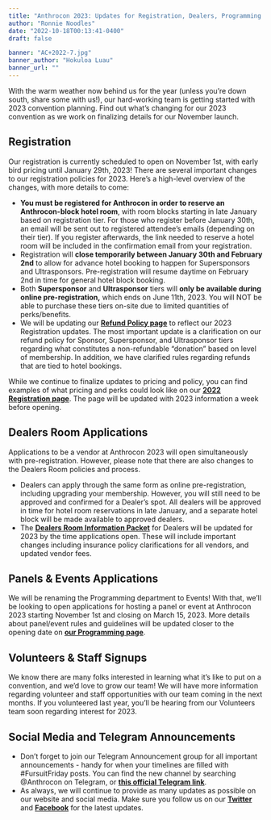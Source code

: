 ```yaml
---
title: "Anthrocon 2023: Updates for Registration, Dealers, Programming!"
author: "Ronnie Noodles"
date: "2022-10-18T00:13:41-0400"
draft: false

banner: "AC+2022-7.jpg"
banner_author: "Hokuloa Luau"
banner_url: ""
---
```


With the warm weather now behind us for the year (unless you’re down south, share some with us!), our hard-working team is getting started with 2023 convention planning. Find out what’s changing for our 2023 convention as we work on finalizing details for our November launch.

## Registration

Our registration is currently scheduled to open on November 1st, with early bird pricing until January 29th, 2023! There are several important changes to our registration policies for 2023. Here’s a high-level overview of the changes, with more details to come:

- **You must be registered for Anthrocon in order to reserve an Anthrocon-block hotel room**, with room blocks starting in late January based on registration tier. For those who register before January 30th, an email will be sent out to registered attendee’s emails (depending on their tier). If you register afterwards, the link needed to reserve a hotel room will be included in the confirmation email from your registration.
- Registration will **close temporarily between January 30th and February 2nd** to allow for advance hotel booking to happen for Supersponsors and Ultrasponsors. Pre-registration will resume daytime on February 2nd in time for general hotel block booking.
- Both **Supersponsor** and **Ultrasponsor** tiers will **only be available during online pre-registration,** which ends on June 11th, 2023. You will NOT be able to purchase these tiers on-site due to limited quantities of perks/benefits.
- We will be updating our [**Refund Policy page**](/refundpolicy) to reflect our 2023 Registration updates. The most important update is a clarification on our refund policy for Sponsor, Supersponsor, and Ultrasponsor tiers regarding what constitutes a non-refundable “donation” based on level of membership. In addition, we have clarified rules regarding refunds that are tied to hotel bookings.

While we continue to finalize updates to pricing and policy, you can find examples of what pricing and perks could look like on our [**2022 Registration page**](/registration). The page will be updated with 2023 information a week before opening.

## Dealers Room Applications

Applications to be a vendor at Anthrocon 2023 will open simultaneously with pre-registration. However, please note that there are also changes to the Dealers Room policies and process.

- Dealers can apply through the same form as online pre-registration, including upgrading your membership. However, you will still need to be approved and confirmed for a Dealer’s spot. All dealers will be approved in time for hotel room reservations in late January, and a separate hotel block will be made available to approved dealers.
- The [**Dealers Room Information Packet**](/drip) for Dealers will be updated for 2023 by the time applications open. These will include important changes including insurance policy clarifications for all vendors, and updated vendor fees.

## Panels & Events Applications

We will be renaming the Programming department to Events! With that, we’ll be looking to open applications for hosting a panel or event at Anthrocon 2023 starting November 1st and closing on March 15, 2023. More details about panel/event rules and guidelines will be updated closer to the opening date on [**our Programming page**](/events-panels).

## Volunteers & Staff Signups

We know there are many folks interested in learning what it’s like to put on a convention, and we’d love to grow our team! We will have more information regarding volunteer and staff opportunities with our team coming in the next months. If you volunteered last year, you’ll be hearing from our Volunteers team soon regarding interest for 2023.

## Social Media and Telegram Announcements

- Don’t forget to join our Telegram Announcement group for all important announcements - handy for when your timelines are filled with #FursuitFriday posts. You can find the new channel by searching @Anthrocon on Telegram, or [**this official Telegram link**](https://t.me/Anthrocon).
- As always, we will continue to provide as many updates as possible on our website and social media. Make sure you follow us on our [**Twitter**](https://twitter.com/anthrocon) and [**Facebook**](https://www.facebook.com/Anthrocon) for the latest updates.
